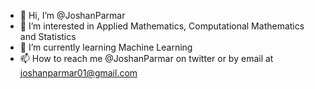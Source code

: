 - 👋 Hi, I’m @JoshanParmar
- 👀 I’m interested in Applied Mathematics, Computational Mathematics and Statistics
- 🌱 I’m currently learning Machine Learning
- 📫 How to reach me @JoshanParmar on twitter or by email at joshanparmar01@gmail.com

<!---
JoshanParmar/JoshanParmar is a ✨ special ✨ repository because its `README.md` (this file) appears on your GitHub profile.
You can click the Preview link to take a look at your changes.
--->
